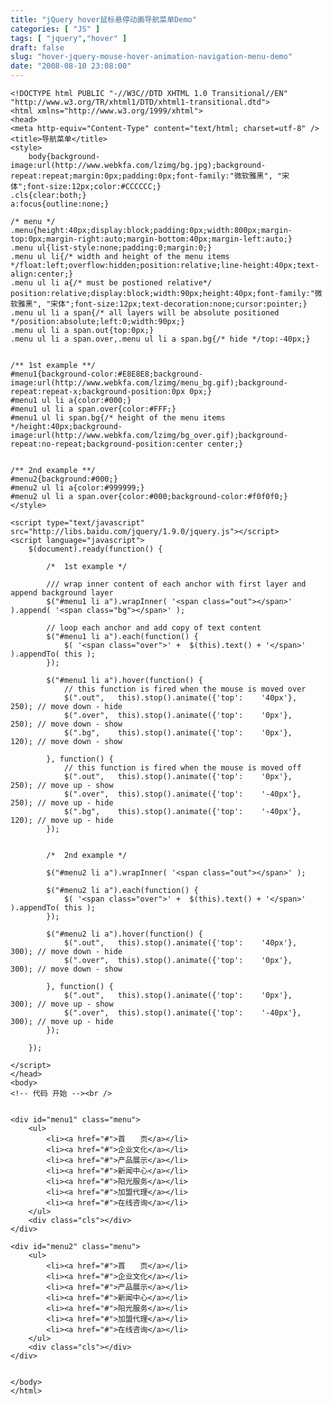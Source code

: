 ```yaml
---
title: "jQuery hover鼠标悬停动画导航菜单Demo"
categories: [ "JS" ]
tags: [ "jquery","hover" ]
draft: false
slug: "hover-jquery-mouse-hover-animation-navigation-menu-demo"
date: "2008-08-10 23:08:00"
---
```


    <!DOCTYPE html PUBLIC "-//W3C//DTD XHTML 1.0 Transitional//EN" "http://www.w3.org/TR/xhtml1/DTD/xhtml1-transitional.dtd">
    <html xmlns="http://www.w3.org/1999/xhtml">
    <head>
    <meta http-equiv="Content-Type" content="text/html; charset=utf-8" />
    <title>导航菜单</title>
    <style>
    	body{background-image:url(http://www.webkfa.com/lzimg/bg.jpg);background-repeat:repeat;margin:0px;padding:0px;font-family:"微软雅黑", "宋体";font-size:12px;color:#CCCCCC;}
    .cls{clear:both;}
    a:focus{outline:none;}
    


<!--more-->


    
    /* menu */
    .menu{height:40px;display:block;padding:0px;width:800px;margin-top:0px;margin-right:auto;margin-bottom:40px;margin-left:auto;}
    .menu ul{list-style:none;padding:0;margin:0;}
    .menu ul li{/* width and height of the menu items */float:left;overflow:hidden;position:relative;line-height:40px;text-align:center;}
    .menu ul li a{/* must be postioned relative*/ position:relative;display:block;width:90px;height:40px;font-family:"微软雅黑", "宋体";font-size:12px;text-decoration:none;cursor:pointer;}
    .menu ul li a span{/* all layers will be absolute positioned */position:absolute;left:0;width:90px;}
    .menu ul li a span.out{top:0px;}
    .menu ul li a span.over,.menu ul li a span.bg{/* hide */top:-40px;}
    
    
    /** 1st example **/
    #menu1{background-color:#E8E8E8;background-image:url(http://www.webkfa.com/lzimg/menu_bg.gif);background-repeat:repeat-x;background-position:0px 0px;}
    #menu1 ul li a{color:#000;}
    #menu1 ul li a span.over{color:#FFF;}
    #menu1 ul li span.bg{/* height of the menu items */height:40px;background-image:url(http://www.webkfa.com/lzimg/bg_over.gif);background-repeat:no-repeat;background-position:center center;}
    
    
    /** 2nd example **/
    #menu2{background:#000;}
    #menu2 ul li a{color:#999999;}
    #menu2 ul li a span.over{color:#000;background-color:#f0f0f0;}
    </style>
    
    <script type="text/javascript" src="http://libs.baidu.com/jquery/1.9.0/jquery.js"></script>
    <script language="javascript">
    	$(document).ready(function() {
    
    		/* 	1st example	*/
    
    		/// wrap inner content of each anchor with first layer and append background layer
    		$("#menu1 li a").wrapInner( '<span class="out"></span>' ).append( '<span class="bg"></span>' );
    
    		// loop each anchor and add copy of text content
    		$("#menu1 li a").each(function() {
    			$( '<span class="over">' +  $(this).text() + '</span>' ).appendTo( this );
    		});
    
    		$("#menu1 li a").hover(function() {
    			// this function is fired when the mouse is moved over
    			$(".out",	this).stop().animate({'top':	'40px'},	250); // move down - hide
    			$(".over",	this).stop().animate({'top':	'0px'},		250); // move down - show
    			$(".bg",	this).stop().animate({'top':	'0px'},		120); // move down - show
    
    		}, function() {
    			// this function is fired when the mouse is moved off
    			$(".out",	this).stop().animate({'top':	'0px'},		250); // move up - show
    			$(".over",	this).stop().animate({'top':	'-40px'},	250); // move up - hide
    			$(".bg",	this).stop().animate({'top':	'-40px'},	120); // move up - hide
    		});
    				
    
    		/*	2nd example	*/
    		
    		$("#menu2 li a").wrapInner( '<span class="out"></span>' );
    		
    		$("#menu2 li a").each(function() {
    			$( '<span class="over">' +  $(this).text() + '</span>' ).appendTo( this );
    		});
    
    		$("#menu2 li a").hover(function() {
    			$(".out",	this).stop().animate({'top':	'40px'},	300); // move down - hide
    			$(".over",	this).stop().animate({'top':	'0px'},		300); // move down - show
    
    		}, function() {
    			$(".out",	this).stop().animate({'top':	'0px'},		300); // move up - show
    			$(".over",	this).stop().animate({'top':	'-40px'},	300); // move up - hide
    		});
    
    	});
    
    </script>
    </head>
    <body>
    <!-- 代码 开始 --><br />
    
    
    <div id="menu1" class="menu">
    	<ul>
    		<li><a href="#">首　　页</a></li>
    		<li><a href="#">企业文化</a></li>
    		<li><a href="#">产品展示</a></li>
    		<li><a href="#">新闻中心</a></li>
    		<li><a href="#">阳光服务</a></li>
    		<li><a href="#">加盟代理</a></li>
    		<li><a href="#">在线咨询</a></li>
    	</ul>
    	<div class="cls"></div>
    </div>
    
    <div id="menu2" class="menu">
    	<ul>
    		<li><a href="#">首　　页</a></li>
    		<li><a href="#">企业文化</a></li>
    		<li><a href="#">产品展示</a></li>
    		<li><a href="#">新闻中心</a></li>
    		<li><a href="#">阳光服务</a></li>
    		<li><a href="#">加盟代理</a></li>
    		<li><a href="#">在线咨询</a></li>
    	</ul>
    	<div class="cls"></div>
    </div>
    
    
    </body>
    </html>